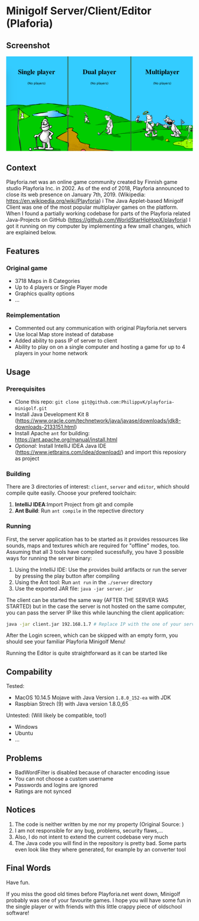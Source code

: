 # Minigolf Server/Client/Editor (Plaforia)

## Screenshot

![Original Playforia Minigolf Main Menu](screenshot.png)

## Context

Playforia.net was an online game community created by Finnish game studio Playforia Inc. in 2002. As of the end of 2018, Playforia announced to close its web presence on January 7th, 2019. (Wikipedia: https://en.wikipedia.org/wiki/Playforia)
i
The Java Applet-based Minigolf Client was one of the most popular multiplayer games on the platform. When I found a partially working codebase for parts of the Playforia related Java-Projects on GitHub (https://github.com/WorldStarHipHopX/playforia) I got it running on my computer by implementing a few small changes, which are explained below.

## Features

### Original game
- 3718 Maps in 8 Categories
- Up to 4 players or Single Player mode
- Graphics quality options
- ...

### Reimplementation
- Commented out any communication with original Playforia.net servers
- Use local Map store instead of database
- Added ability to pass IP of server to client
- Ability to play on on a single computer and hosting a game for up to 4 players in your home network

## Usage

### Prerequisites
- Clone this repo: `git clone git@github.com:PhilippvK/playforia-minigolf.git`
- Install Java Development Kit 8 (https://www.oracle.com/technetwork/java/javase/downloads/jdk8-downloads-2133151.html)
- Install Apache `ant` for building: https://ant.apache.org/manual/install.html
- *Optional:* Install IntelliJ IDEA Java IDE (https://www.jetbrains.com/idea/download/) and import this reposiory as project 

### Building

There are 3 directories of interest: `client`, `server` and `editor`, which should compile quite easily.
Choose your prefered toolchain:
1. **IntelliJ IDEA**:Import Project from git and compile
2. **Ant Build**: Run `ant compile` in the repective directory

### Running

First, the server application has to be started as it provides ressources like sounds, maps and textures which are required for "offline" modes, too.
Assuming that all 3 tools have compiled sucessfully, you have 3 possible ways for running the server binary:
1. Using the IntelliJ IDE: Use the provides build artifacts or run the server by pressing the play button after compiling
2. Using the Ant tool: Run `ant run` in the `./server` directory
3. Use the exported JAR file: `java -jar server.jar`

The client can be started the same way (AFTER THE SERVER WAS STARTED) but in the case the server is not hosted on the same computer, you can pass the server IP like this while launching the client application:

```bash
java -jar client.jar 192.168.1.7 # Replace IP with the one of your server (which you can find out by f,e. `ifconfig`/`ipconfig`)
```

After the Login screen, which can be skipped with an empty form, you should see your familiar Playforia Minigolf Menu!


Running the Editor is quite straightforward as it can be started like 

## Compability

Tested:
- MacOS 10.14.5 Mojave with Java Version `1.8.0_152-ea` with JDK
- Raspbian Strech (9) with Java version 1.8.0\_65

Untested: (Will likely be compatible, too!)
- Windows
- Ubuntu
- ...

## Problems
- BadWordFilter is disabled because of character encoding issue
- You can not choose a custom username
- Passwords and logins are ignored
- Ratings are not synced

## Notices

1. The code is neither written by me nor my property (Original Source: )
2. I am not responsible for any bug, problems, security flaws,...
3. Also, I do not intent to extend the current codebase very much
4. The Java code you will find in the repository is pretty bad. Some parts even look like they where generated, for example by an converter tool

## Final Words

Have fun.

If you miss the good old times before Playforia.net went down, Minigolf probably was one of your favourite games. I hope you will have some fun in the single player or with friends with this  little crappy piece of oldschool software!
